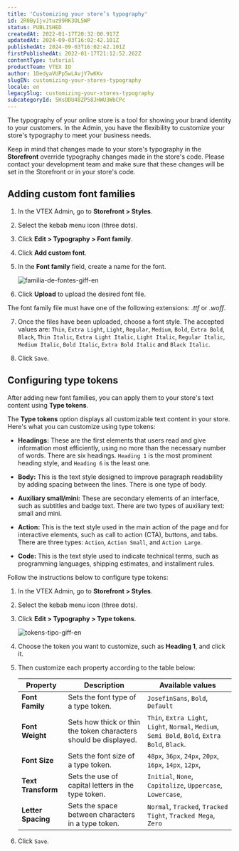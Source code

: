 ```yaml
---
title: 'Customizing your store’s typography'
id: 2R0ByIjvJtuz99RK3OL5WP
status: PUBLISHED
createdAt: 2022-01-17T20:32:00.917Z
updatedAt: 2024-09-03T16:02:42.101Z
publishedAt: 2024-09-03T16:02:42.101Z
firstPublishedAt: 2022-01-17T21:12:52.262Z
contentType: tutorial
productTeam: VTEX IO
author: 1DedyaVUPp5wLAvjY7wKKv
slugEN: customizing-your-stores-typography
locale: en
legacySlug: customizing-your-stores-typography
subcategoryId: 5HsDDU48ZP58JHWU3WbCPc
---
```


The typography of your online store is a tool for showing your brand identity to your customers.
In the Admin, you have the flexibility to customize your store's typography to meet your business needs.

<div class="alert alert-warning">
  <p>Keep in mind that changes made to your store's typography in the <b>Storefront</b> override typography changes made in the store's code. Please contact your development team and make sure that these changes will be set in the Storefront or in your store's code.</p>
</div>

## Adding custom font families

1. In the VTEX Admin, go to **Storefront > Styles**.

2. Select the kebab menu icon (three dots).

3. Click **Edit > Typography > Font family**.

4. Click **Add custom font**.

5. In the **Font family** field, create a name for the font.

    ![familia-de-fontes-giff-en](https://images.ctfassets.net/alneenqid6w5/5GVDDJvzXVmlkEbU1OHPoR/aa803a298788fc1b0a0304f5ab6cddeb/familia-de-fontes-giff-en.gif)

6. Click **Upload** to upload the desired font file.

<div class="alert alert-warning">
<p>The font family file must have one of the following extensions: <i>.ttf</i> or <i>.woff</i>.</p>
</div>

7. Once the files have been uploaded, choose a font style. The accepted values are: `Thin`, `Extra Light`, `Light`, `Regular`, `Medium`, `Bold`, `Extra Bold`, `Black`, `Thin Italic`, `Extra Light Italic`, `Light Italic`, `Regular Italic`, `Medium Italic`, `Bold Italic`, `Extra Bold Italic` and `Black Italic`.

8. Click `Save`.

## Configuring type tokens

After adding new font families, you can apply them to your store's text content using **Type tokens**.

The **Type tokens** option displays all customizable text content in your store. Here's what you can customize using type tokens:

- **Headings:** These are the first elements that users read and give information most efficiently, using no more than the necessary number of words. There are six headings. `Heading 1` is the most prominent heading style, and `Heading 6` is the least one.

- **Body:** This is the text style designed to improve paragraph readability by adding spacing between the lines. There is one type of body.

- **Auxiliary small/mini:** These are secondary elements of an interface, such as subtitles and badge text. There are two types of auxiliary text: small and mini.

- **Action:** This is the text style used in the main action of the page and for interactive elements, such as call to action (CTA), buttons, and tabs. There are three types: `Action`, `Action Small`, and `Action Large`.

- **Code:** This is the text style used to indicate technical terms, such as programming languages, shipping estimates, and installment rules.

Follow the instructions below to configure type tokens:

1. In the VTEX Admin, go to **Storefront > Styles**.

2. Select the kebab menu icon (three dots).

3. Click **Edit > Typography > Type tokens**.

    ![tokens-tipo-giff-en](https://images.ctfassets.net/alneenqid6w5/6O5G4MOA0vGlFLEzdcRQDa/c7bc0075e3df6e338a258baf8c9ca41f/tokens-tipo-giff-en.gif)

4. Choose the token you want to customize, such as **Heading 1**, and click it.

5. Then customize each property according to the table below:

    | Property | Description | Available values |
    | ----------- | --------------- | ----------------- |
    | __Font Family__ | Sets the font type of a type token. | `JosefinSans`, `Bold`, `Default` |
    | __Font Weight__ | Sets how thick or thin the token characters should be displayed. | `Thin`, `Extra Light`, `Light`, `Normal`, `Medium`, `Semi Bold`, `Bold`, `Extra Bold`, `Black`.   |
    | __Font Size__ | Sets the font size of a type token. | `48px`, `36px`, `24px`, `20px`, `16px`, `14px`, `12px`, |
    | __Text Transform__ | Sets the use of capital letters in the type token. | `Initial`, `None`, `Capitalize`, `Uppercase`, `Lowercase`, |
    | __Letter Spacing__ | Sets the space between characters in a type token. | `Normal`, `Tracked`, `Tracked Tight`, `Tracked Mega`, `Zero` |

6. Click `Save`.
